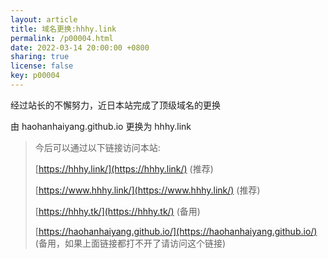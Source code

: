 ```yaml
---
layout: article
title: 域名更换:hhhy.link
permalink: /p00004.html
date: 2022-03-14 20:00:00 +0800
sharing: true
license: false
key: p00004
---
```

经过站长的不懈努力，近日本站完成了顶级域名的更换<!--more-->

由 haohanhaiyang.github.io 更换为 hhhy.link

> 今后可以通过以下链接访问本站:
> 
> [https://hhhy.link/](https://hhhy.link/) (推荐)
> 
> [https://www.hhhy.link/](https://www.hhhy.link/) (推荐)
> 
> [https://hhhy.tk/](https://hhhy.tk/) (备用)
> 
> [https://haohanhaiyang.github.io/](https://haohanhaiyang.github.io/) (备用，如果上面链接都打不开了请访问这个链接)